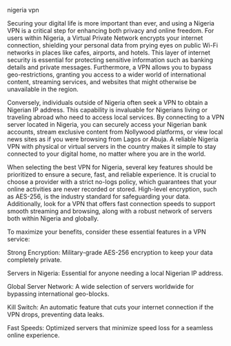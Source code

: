 nigeria vpn


Securing your digital life is more important than ever, and using a Nigeria VPN is a critical step for enhancing both privacy and online freedom. For users within Nigeria, a Virtual Private Network encrypts your internet connection, shielding your personal data from prying eyes on public Wi-Fi networks in places like cafes, airports, and hotels. This layer of internet security is essential for protecting sensitive information such as banking details and private messages. Furthermore, a VPN allows you to bypass geo-restrictions, granting you access to a wider world of international content, streaming services, and websites that might otherwise be unavailable in the region.



Conversely, individuals outside of Nigeria often seek a VPN to obtain a Nigerian IP address. This capability is invaluable for Nigerians living or traveling abroad who need to access local services. By connecting to a VPN server located in Nigeria, you can securely access your Nigerian bank accounts, stream exclusive content from Nollywood platforms, or view local news sites as if you were browsing from Lagos or Abuja. A reliable Nigeria VPN with physical or virtual servers in the country makes it simple to stay connected to your digital home, no matter where you are in the world.



When selecting the best VPN for Nigeria, several key features should be prioritized to ensure a secure, fast, and reliable experience. It is crucial to choose a provider with a strict no-logs policy, which guarantees that your online activities are never recorded or stored. High-level encryption, such as AES-256, is the industry standard for safeguarding your data. Additionally, look for a VPN that offers fast connection speeds to support smooth streaming and browsing, along with a robust network of servers both within Nigeria and globally.



To maximize your benefits, consider these essential features in a VPN service:




Strong Encryption: Military-grade AES-256 encryption to keep your data completely private.


Servers in Nigeria: Essential for anyone needing a local Nigerian IP address.


Global Server Network: A wide selection of servers worldwide for bypassing international geo-blocks.


Kill Switch: An automatic feature that cuts your internet connection if the VPN drops, preventing data leaks.


Fast Speeds: Optimized servers that minimize speed loss for a seamless online experience.

